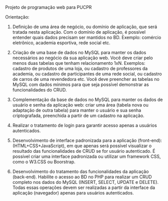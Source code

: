 Projeto de programação web para PUCPR

Orientação:
1. Definição de uma área de negócio, ou domínio de aplicação, que será tratada nesta aplicação. Com o domínio de aplicação, é possível entender quais dados precisam ser mantidos no BD. Exemplo: comércio eletrônico, academia esportiva, rede social etc.

2. Criação de uma base de dados no MySQL para manter os dados necessários ao negócio da sua aplicação web. Você deve criar pelo menos duas tabelas que tenham relacionamento 1xN. Exemplos: cadastro de produtos de uma loja, ou cadastro de professores da academia, ou cadastro de participantes de uma rede social, ou cadastro de carros de uma revendedora etc. Você deve preencher as tabelas no MySQL com dados mínimos para que seja possível demonstrar as funcionalidades do CRUD.

3. Complementação da base de dados no MySQL para manter os dados de usuário e senha da aplicação web: criar uma área (tabela nova ou adaptação de outra tabela) para manter o usuário e sua senha criptografada, preenchida a partir de um cadastro na aplicação.

4. Realizar o tratamento de login para garantir acesso apenas a usuários autenticados.

5. Desenvolvimento de interface padronizada para a aplicação (front-end): (HTML+CSS+JavaScript), em que apenas será possível visualizar o resultado das funcionalidades de CRUD se for usuário autenticado. É possível criar uma interface padronizada ou utilizar um framework CSS, como o W3.CSS ou Boorstrap.

6. Desenvolvimento do tratamento das funcionalidades da aplicação (back-end). Habilite o acesso ao BD no PHP para realizar um CRUD completo nos dados do MySQL (INSERT, SELECT, UPDATE e DELETE). Todas essas operações devem ser realizadas a partir da interface da aplicação (navegador) apenas para usuários autenticados.
